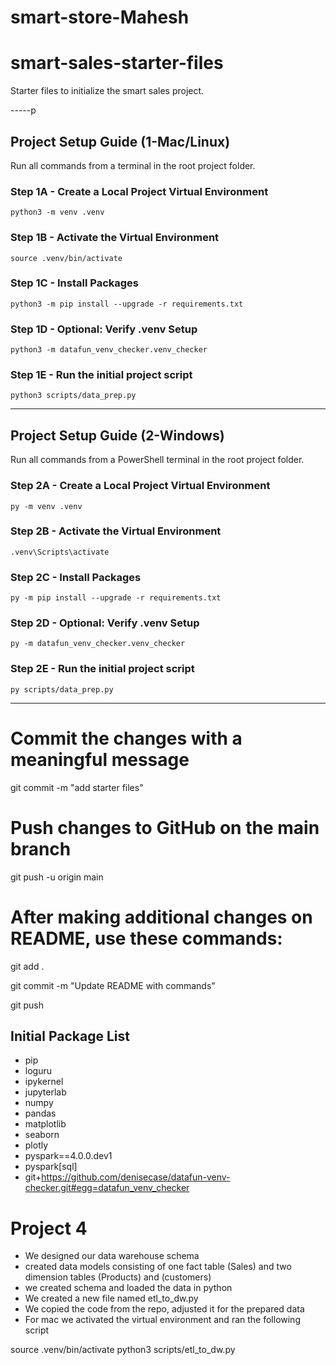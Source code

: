 # smart-store-Mahesh
# smart-sales-starter-files

Starter files to initialize the smart sales project.

-----p

## Project Setup Guide (1-Mac/Linux)

Run all commands from a terminal in the root project folder. 

### Step 1A - Create a Local Project Virtual Environment

```shell
python3 -m venv .venv
```

### Step 1B - Activate the Virtual Environment

```shell
source .venv/bin/activate
```

### Step 1C - Install Packages

```shell
python3 -m pip install --upgrade -r requirements.txt
```

### Step 1D - Optional: Verify .venv Setup

```shell
python3 -m datafun_venv_checker.venv_checker
```

### Step 1E - Run the initial project script

```shell
python3 scripts/data_prep.py
```

-----

## Project Setup Guide (2-Windows)

Run all commands from a PowerShell terminal in the root project folder.

### Step 2A - Create a Local Project Virtual Environment

```shell
py -m venv .venv
```

### Step 2B - Activate the Virtual Environment

```shell
.venv\Scripts\activate
```

### Step 2C - Install Packages

```shell
py -m pip install --upgrade -r requirements.txt
```

### Step 2D - Optional: Verify .venv Setup

```shell
py -m datafun_venv_checker.venv_checker
```

### Step 2E - Run the initial project script

```shell
py scripts/data_prep.py
```

-----



# Commit the changes with a meaningful message  
git commit -m "add starter files"  


# Push changes to GitHub on the main branch  
git push -u origin main  


# After making additional changes on README, use these commands:  
git add .  

git commit -m "Update README with commands"  

git push  






## Initial Package List

- pip
- loguru
- ipykernel
- jupyterlab
- numpy
- pandas
- matplotlib
- seaborn
- plotly
- pyspark==4.0.0.dev1
- pyspark[sql]
- git+https://github.com/denisecase/datafun-venv-checker.git#egg=datafun_venv_checker

# Project 4
- We designed our data warehouse schema
- created data models consisting of one fact table (Sales) and two dimension tables (Products) and (customers)
- we created schema and loaded the data in python
- We created a new file named etl_to_dw.py
- We copied the code from the repo, adjusted it for the prepared data
- For mac we activated the virtual environment and ran the following script
   
source .venv/bin/activate
python3 scripts/etl_to_dw.py

